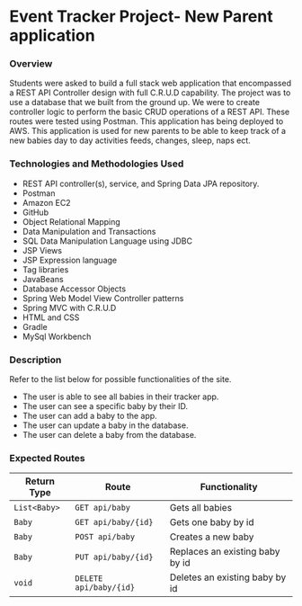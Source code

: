 # Event Tracker Project- New Parent application

### Overview

Students were asked to build a full stack web application that encompassed a REST API Controller design with full C.R.U.D capability. The project was to use a database that we built from the ground up. We were to create controller logic to perform the basic CRUD operations of a REST API. These routes were tested using Postman. This application has being deployed to AWS.
This application is used for new parents to be able to keep track of a new babies day to day activities feeds, changes, sleep, naps ect.

### Technologies and Methodologies Used

* REST API controller(s), service, and Spring Data JPA repository.
* Postman
* Amazon EC2
* GitHub
* Object Relational Mapping
* Data Manipulation and Transactions
* SQL Data Manipulation Language using JDBC
* JSP Views
* JSP Expression language
* Tag libraries
* JavaBeans
* Database Accessor Objects
* Spring Web Model View Controller patterns
* Spring MVC with C.R.U.D
* HTML and CSS
* Gradle
* MySql Workbench

### Description
Refer to the list below for possible functionalities of the site.

 * The user is able to see all babies in their tracker app.
 * The user can see a specific baby by their ID.
 * The user can add a baby to the app.
 * The user can update a baby in the database.
 * The user can delete a baby from the database.


### Expected Routes

| Return Type   | Route                 | Functionality                  |
|---------------|-----------------------|--------------------------------|
| `List<Baby>`  |`GET api/baby`         | Gets all babies                |
| `Baby`        |`GET api/baby/{id}`    | Gets one baby by id            |
| `Baby`        |`POST api/baby`        | Creates a new baby             |
| `Baby`        |`PUT api/baby/{id}`    | Replaces an existing baby by id|
| `void`        |`DELETE api/baby/{id}` | Deletes an existing baby by id |
